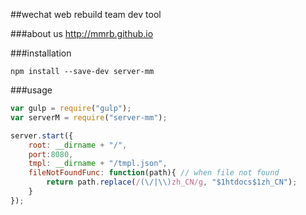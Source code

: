 ##wechat web rebuild team dev tool


###about us
<http://mmrb.github.io>

###installation

```shell
npm install --save-dev server-mm
```

###usage

```javascript
var gulp = require("gulp");
var serverM = require("server-mm");

server.start({
    root: __dirname + "/",
    port:8080,
    tmpl: __dirname + "/tmpl.json",
    fileNotFoundFunc: function(path){ // when file not found
        return path.replace(/(\/|\\)zh_CN/g, "$1htdocs$1zh_CN");
    }
});
```
